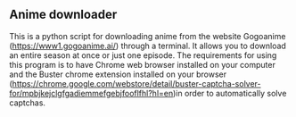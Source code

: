 ## Anime downloader

This is a python script for downloading anime from  the website Gogoanime (https://www1.gogoanime.ai/) through a terminal. It allows you to download an entire season at once or just one episode. The requirements for using this program is to have Chrome web browser installed on your computer and the Buster chrome extension installed on your browser (https://chrome.google.com/webstore/detail/buster-captcha-solver-for/mpbjkejclgfgadiemmefgebjfooflfhl?hl=en)in order to automatically solve captchas. 
